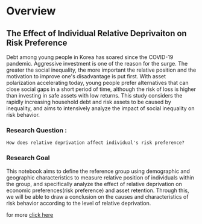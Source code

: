 # Overview

## The Effect of Individual Relative Deprivaiton on Risk Preference

  Debt among young people in Korea has soared since the COVID-19 pandemic. Aggressive investment is one of the reason for the surge. The greater the social inequality, the more important the relative position and the motivation to improve one's disadvantage is put first. With asset polarization accelerating today, young people prefer alternatives that can close social gaps in a short period of time, although the risk of loss is higher than investing in safe assets with low returns. This study considers the rapidly increasing household debt and risk assets to be caused by inequality, and aims to intensively analyze the impact of social inequality on risk behavior.

### Research Question : 
    How does relative deprivation affect individual's risk preference?

### Research Goal

This notebook aims to define the reference group using demographic and geographic characteristics to measure relative position of individuals within the group, and specifically analyze the effect of relative deprivation on economic preferences(risk preference) and asset retention. Through this, we will be able to draw a conclusion on the causes and characteristics of risk behavior according to the level of relative deprivation.

for more [click here](https://github.com/jinwls/Relative_Deprivation_Risk_Preference/blob/main/Risk_and_RD.ipynb)
